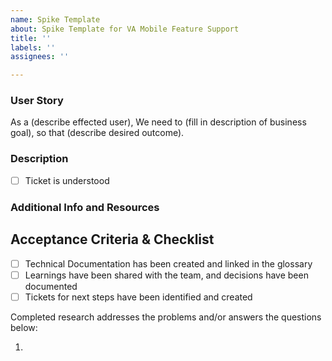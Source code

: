```yaml
---
name: Spike Template
about: Spike Template for VA Mobile Feature Support
title: ''
labels: ''
assignees: ''

---
```


### User Story
As a (describe effected user), 
We need to (fill in description of business goal),
so that (describe desired outcome).
<!--_**Required.** Please note you can have more than one story, if applicable. If this is technical work to achieve a larger initiative, the user story should represent that piece of the initiative so it’s clear what problem we are solving._-->

### Description
<!--What is this ticket trying to accomplish? Be specific about where the scope starts and ends. What business objective are we trying to meet? Specify what should or shouldn't change for the end user. <!--_**Required.** Describe the problem._-->
- [ ] Ticket is understood

### Additional Info and Resources
<!--Always attempt to include additional information.  This could include screenshots, log snippets, links to applicable code files, and/or articles/websites that have relevant info on the issue. Leave blank if n/a.-->

## Acceptance Criteria & Checklist

- [ ] Technical Documentation has been created and linked in the glossary
- [ ] Learnings have been shared with the team, and decisions have been documented
- [ ] Tickets for next steps have been identified and created

Completed research addresses the problems and/or answers the questions below:  

1. 

<!--
## Timebox
Comment out if N/A →
